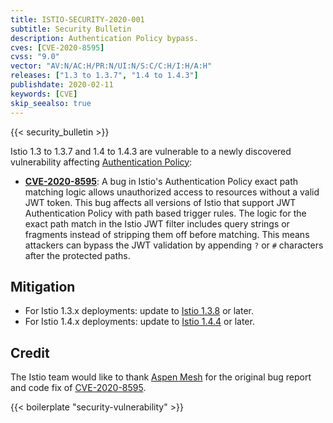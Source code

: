 ```yaml
---
title: ISTIO-SECURITY-2020-001
subtitle: Security Bulletin
description: Authentication Policy bypass.
cves: [CVE-2020-8595]
cvss: "9.0"
vector: "AV:N/AC:H/PR:N/UI:N/S:C/C:H/I:H/A:H"
releases: ["1.3 to 1.3.7", "1.4 to 1.4.3"]
publishdate: 2020-02-11
keywords: [CVE]
skip_seealso: true
---
```


{{< security_bulletin >}}

Istio 1.3 to 1.3.7 and 1.4 to 1.4.3 are vulnerable to a newly discovered vulnerability affecting [Authentication Policy](https://archive.istio.io/1.4/docs/reference/config/security/istio.authentication.v1alpha1/#Policy):

* __[CVE-2020-8595](https://cve.mitre.org/cgi-bin/cvename.cgi?name=CVE-2020-8595)__: A bug in Istio's Authentication Policy exact path matching logic allows unauthorized access to resources without a valid JWT token. This bug affects all versions of Istio that support JWT Authentication Policy with path based trigger rules. The logic for the exact path match in the Istio JWT filter includes query strings or fragments instead of stripping them off before matching. This means attackers can bypass the JWT validation by appending `?` or `#` characters after the protected paths.

## Mitigation

* For Istio 1.3.x deployments: update to [Istio 1.3.8](/pt-br/news/releases/1.3.x/announcing-1.3.8) or later.
* For Istio 1.4.x deployments: update to [Istio 1.4.4](/pt-br/news/releases/1.4.x/announcing-1.4.4) or later.

## Credit

The Istio team would like to thank [Aspen Mesh](https://aspenmesh.com/2H8qf3r) for the original bug report and code fix of [CVE-2020-8595](https://cve.mitre.org/cgi-bin/cvename.cgi?name=CVE-2020-8595).

{{< boilerplate "security-vulnerability" >}}
